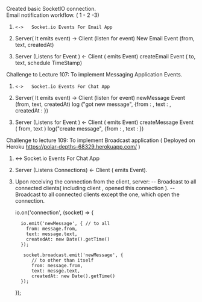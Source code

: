 
Created  basic SocketIO connection.   
Email notification workflow. ( 1 - 2 -3)
1.     <->   Socket.io Events For Email App

2.    Server( It emits event)  ->  Client (listen for event)     New Email Event (from, text, createdAt)

3.   Server (Listens for Event )   <-  Client ( emits Event)    createEmail Event ( to, text, schedule TimeStamp)


Challenge to Lecture 107:   To implement Messaging Application Events.   
1.     <->   Socket.io Events For Chat App

2.    Server( It emits event)  ->  Client (listen for event)     newMessage Event (from, text, createdAt)
log ("got new message", {from : , text : , createdAt : })

3. Server (Listens for Event )   <-  Client ( emits Event)    createMessage Event ( from, text )
log("create message", {from : , text : })


Challenge to lecture 109:   To  implement Broadcast application
( Deployed on Heroku  https://polar-depths-68329.herokuapp.com/ )

1.   <->   Socket.io Events For Chat App

2. Server (Listens Connections)  <-  Client ( emits Event).

3.  Upon receiving the connection from the client, server:
      -- Broadcast to all connected clients( including client , opened this connection ).
      -- Broadcast to all connected clients except the one, which open the connection.

      io.on('connection', (socket) => {

          io.emit('newMessage', { // to all
            from: message.from,
            text: message.text,
            createdAt: new Date().getTime()
          });

           socket.broadcast.emit('newMessage', {
              // to other than itself
              from: message.from,
              text: messge.text,
              createdAt: new Date().getTime()
          });

      }); 
